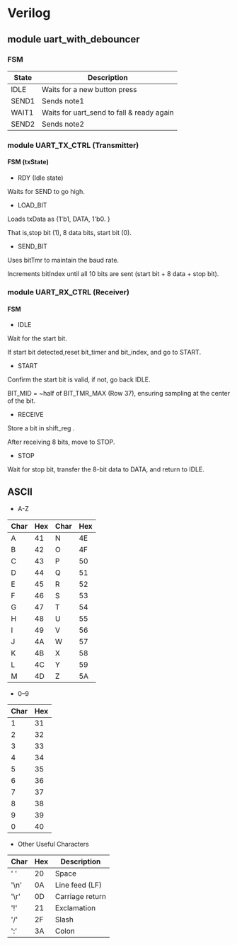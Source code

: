 # Verilog

## module uart_with_debouncer

### FSM
|State | Description |
|------|-----|
|IDLE  | Waits for a new button press |
|SEND1 | Sends note1 |
|WAIT1 | Waits for uart_send to fall & ready again |
|SEND2 | Sends note2 |

### module UART_TX_CTRL (Transmitter)
#### FSM (txState)
- RDY (Idle state)

Waits for SEND to go high.

- LOAD_BIT

Loads txData as {1'b1, DATA, 1'b0. } 

That is,stop bit (1), 8 data bits, start bit (0).

- SEND_BIT

Uses bitTmr to maintain the baud rate.

Increments bitIndex until all 10 bits are sent
(start bit + 8 data + stop bit).

### module UART_RX_CTRL (Receiver)
#### FSM 
- IDLE

Wait for the start bit. 

If start bit detected,reset bit_timer and bit_index, and go to START.

- START

Confirm the start bit is valid, if not, go back IDLE.

BIT_MID = ~half of BIT_TMR_MAX (Row 37), ensuring sampling at the center of the bit.

- RECEIVE

Store a bit in shift_reg . 

After receiving 8 bits, move to STOP.

- STOP

Wait for stop bit, transfer the 8-bit data to DATA, and return to IDLE.

## ASCII

- A-Z

| Char | Hex | Char | Hex |
|------|-----|------|-----|
| A    | 41  | N    | 4E  |
| B    | 42  | O    | 4F  |
| C    | 43  | P    | 50  |
| D    | 44  | Q    | 51  |
| E    | 45  | R    | 52  |
| F    | 46  | S    | 53  |
| G    | 47  | T    | 54  |
| H    | 48  | U    | 55  |
| I    | 49  | V    | 56  |
| J    | 4A  | W    | 57  |
| K    | 4B  | X    | 58  |
| L    | 4C  | Y    | 59  |
| M    | 4D  | Z    | 5A  |

- 0–9

| Char | Hex |
|------|-----|
| 1    | 31  | 
| 2    | 32  | 
| 3    | 33  | 
| 4    | 34  | 
| 5    | 35  | 
| 6    | 36  | 
| 7    | 37  | 
| 8    | 38  | 
| 9    | 39  | 
| 0    | 40  | 

- Other Useful Characters

| Char | Hex | Description         |
|------|-----|---------------------|
| ' '  | 20  | Space               |
| '\n' | 0A  | Line feed (LF)      |
| '\r' | 0D  | Carriage return     |
| '!'  | 21  | Exclamation         |
| '/'  | 2F  | Slash               |
| ':'  | 3A  | Colon               |
